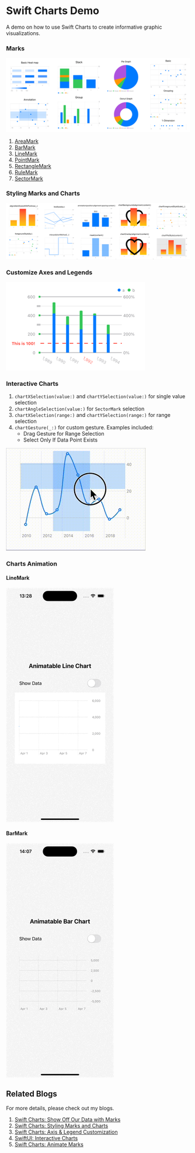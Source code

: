 
# Swift Charts Demo

A demo on how to use Swift Charts to create informative graphic visualizations.


### Marks

![](./basicMarkDemo.png)


1. [AreaMark](https://developer.apple.com/documentation/charts/areamark)
2. [BarMark](https://developer.apple.com/documentation/charts/barmark)
3. [LineMark](https://developer.apple.com/documentation/charts/linemark)
4. [PointMark](https://developer.apple.com/documentation/charts/pointmark)
5. [RectangleMark](https://developer.apple.com/documentation/charts/rectanglemark)
6. [RuleMark](https://developer.apple.com/documentation/charts/rulemark)
7. [SectorMark](https://developer.apple.com/documentation/charts/sectormark)


### Styling Marks and Charts

![](./stylingDemo.png)


### Customize Axes and Legends

![](./axesCustomizationDemo.png)


### Interactive Charts
1. `chartXSelection(value:)` and `chartYSelection(value:)` for single value selection
2. `chartAngleSelection(value:)` for `SectorMark` selection
3. `chartXSelection(range:)` and `chartYSelection(range:)` for range selection
4. `chartGesture(_:)` for custom gesture. Examples included: 
    - Drag Gesture for Range Selection
    - Select Only If Data Point Exists


![](./interactiveChartDemo.gif)


### Charts Animation

#### LineMark

![](./lineAnimationDemo.gif)


#### BarMark
![](./barAnimationDemo.gif)



## Related Blogs
For more details, please check out my blogs.
1. [Swift Charts: Show Off Our Data with Marks](https://medium.com/@itsuki.enjoy/swift-charts-show-off-our-data-with-marks-bc3125539856)
2. [Swift Charts: Styling Marks and Charts](https://medium.com/@itsuki.enjoy/swift-charts-master-marks-and-charts-styling-13ac23302c16)
3. [Swift Charts: Axis & Legend Customization](https://medium.com/gitconnected/swift-charts-axis-legend-customization-27077b56714b)
4. [SwiftUI: Interactive Charts](https://medium.com/@itsuki.enjoy/swiftui-interactive-charts-c222f9d7133f)
5. [Swift Charts: Animate Marks]()
